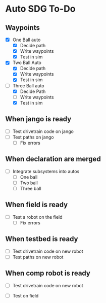 
# Auto SDG To-Do

## Waypoints
- [x] One Ball auto
  - [x] Decide path
  - [x] Write waypoints
  - [x] Test in sim
- [x] Two Ball Auto
  - [x] Decide path
  - [x] Write waypoints
  - [x] Test in sim
- [ ] Three Ball auto
  - [x] Decide Path
  - [ ] Write waypoints
  - [x] Test in sim

## When jango is ready
- [ ] Test drivetrain code on jango
- [ ] Test paths on jango
  - [ ] Fix errors

## When declaration are merged
- [ ] Integrate subsystems into autos
  - [ ] One ball
  - [ ] Two ball
  - [ ] Three ball

## When field is ready
- [ ] Test a robot on the field
  - [ ] Fix errors

## When testbed is ready
- [ ] Test drivetrain code on new robot
- [ ] Test paths on new robot

## When comp robot is ready
- [ ] Test drivetrain code on new robot

- [ ] Test on field